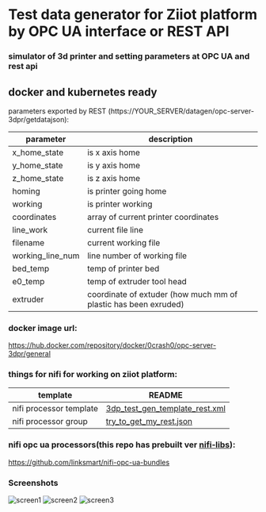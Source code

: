 # Test data generator for Ziiot platform by OPC UA interface or REST API
### simulator of 3d printer and setting parameters at OPC UA and rest api
## docker and kubernetes ready



parameters exported by REST 
(https://YOUR_SERVER/datagen/opc-server-3dpr/getdatajson):

| parameter        | description                                                     |
|------------------|-----------------------------------------------------------------|
| x_home_state     | is x axis home                                                  |
| y_home_state     | is y axis home                                                  |
| z_home_state     | is z axis home                                                  |
| homing           | is printer going home                                           |
| working          | is printer working                                              |
| coordinates      | array of current printer coordinates                            |
| line_work        | current file line                                               |
| filename         | current working file                                            |
| working_line_num | line number of working file                                     |
| bed_temp         | temp of printer bed                                             |
| e0_temp          | temp of extruder tool head                                      |
| extruder         | coordinate of extuder (how much mm of plastic has been exruded) |



### docker image url:
https://hub.docker.com/repository/docker/0crash0/opc-server-3dpr/general


### things for nifi for working on ziiot platform:

| template                | README                                      |
|-------------------------|---------------------------------------------|
| nifi processor template | [3dp_test_gen_template_rest.xml][nifiTplt]  |
| nifi processor group    | [try_to_get_my_rest.json][nifiGrp]          |


### nifi opc ua processors(this repo has prebuilt ver [nifi-libs][nifiProcsrs]):
https://github.com/linksmart/nifi-opc-ua-bundles  


### Screenshots 
![screen1](https://github.com/0crash0/nodejs-opcua-3dp-test-generator/git-images/Screenshot_1.png)
![screen2](https://github.com/0crash0/nodejs-opcua-3dp-test-generator/git-images/Screenshot_2.png)
![screen3](https://github.com/0crash0/nodejs-opcua-3dp-test-generator/git-images/Screenshot_3.png)

[nifiTplt]: <https://github.com/0crash0/nodejs-opcua-3dp-test-generator/blob/main/ziiot/nifi_templates/3dp_test_gen_template_rest.xml>
[nifiGrp]: <https://github.com/0crash0/nodejs-opcua-3dp-test-generator/blob/main/ziiot/nifi_templates/try_to_get_my_rest.json>
[nifiProcsrs]: <https://github.com/0crash0/nodejs-opcua-3dp-test-generator/tree/main/nifi-libs>
